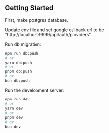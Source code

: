 ## Getting Started

First, make postgres database.

Update env file and set google callback url to be "http://localhost:9999/api/auth/providers"

Run db migration:

```bash
npm run db:push
# or
yarn db:push
# or
pnpm db:push
# or
bun db:push
```

Run the development server:

```bash
npm run dev
# or
yarn dev
# or
pnpm dev
# or
bun dev
```